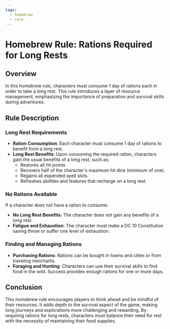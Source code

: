 ```yaml
---
tags:
  - homebrew
  - rule
---
```

# Homebrew Rule: Rations Required for Long Rests

## Overview

In this homebrew rule, characters must consume 1 day of rations each in order to take a long rest. This rule introduces a layer of resource management, emphasizing the importance of preparation and survival skills during adventures.

## Rule Description

### Long Rest Requirements

- **Ration Consumption**: Each character must consume 1 day of rations to benefit from a long rest.
- **Long Rest Benefits**: Upon consuming the required ration, characters gain the usual benefits of a long rest, such as:
  - Restores all hit points.
  - Recovers half of the character's maximum hit dice (minimum of one).
  - Regains all expended spell slots.
  - Refreshes abilities and features that recharge on a long rest.

### No Rations Available

If a character does not have a ration to consume:
- **No Long Rest Benefits**: The character does not gain any benefits of a long rest.
- **Fatigue and Exhaustion**: The character must make a DC 10 Constitution saving throw or suffer one level of exhaustion.

### Finding and Managing Rations

- **Purchasing Rations**: Rations can be bought in towns and cities or from traveling merchants.
- **Foraging and Hunting**: Characters can use their survival skills to find food in the wild. Success provides enough rations for one or more days.

## Conclusion

This homebrew rule encourages players to think ahead and be mindful of their resources. It adds depth to the survival aspect of the game, making long journeys and explorations more challenging and rewarding. By requiring rations for long rests, characters must balance their need for rest with the necessity of maintaining their food supplies.